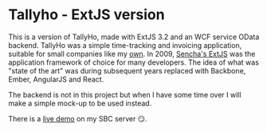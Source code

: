 # Tallyho - ExtJS version
This is a version of TallyHo, made with ExtJS 3.2 and an WCF service OData backend.
TallyHo was a simple time-tracking and invoicing application, suitable for small companies like my [own](http://www.medicor.se/).
In 2009, [Sencha's ExtJS](https://www.sencha.com/products/extjs/#overview) was the application framework of choice for many developers. The idea of what was "state of the art" 
was during subsequent years replaced with Backbone, Ember, AngularJS and React.

The backend is not in this project but when I have some time over I will make a simple mock-up to be used instead. 

There is a [live demo](http://cloud.medicor.se/tallyho-extjs/default.htm) on my SBC server :smirk:.
